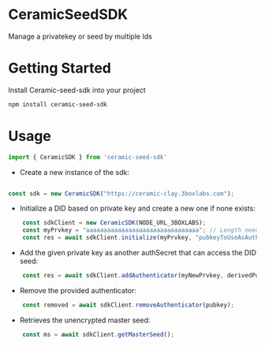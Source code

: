# CeramicSeedSDK
Manage a privatekey or seed by multiple Ids

# Getting Started

Install Ceramic-seed-sdk into your project 

```bash
npm install ceramic-seed-sdk
```
# Usage 

```js
import { CeramicSDK } from 'ceramic-seed-sdk'
```

- Create a new instance of the sdk: 

```js

const sdk = new CeramicSDK("https://ceramic-clay.3boxlabs.com");

```

- Initialize a DID based on private key and create a new one if none exists:

```js
    const sdkClient = new CeramicSDK(NODE_URL_3BOXLABS);
    const myPrvkey = "aaaaaaaaaaaaaaaaaaaaaaaaaaaaaaaa"; // Length need to be 32
    const res = await sdkClient.initialize(myPrvkey, "pubkeyToUseAsAuthId");
```

- Add the given private key as another authSecret that can access the DID seed: 

```js
    const res = await sdkClient.addAuthenticator(myNewPrvkey, derivedPubkey2);
```

- Remove the provided authenticator:

```js
    const removed = await sdkClient.removeAuthenticator(pubkey);
```

- Retrieves the unencrypted master seed: 

```js
    const ms = await sdkClient.getMasterSeed();
```